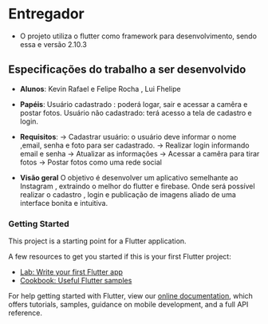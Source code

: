 # Entregador

- O projeto utiliza o flutter como framework para desenvolvimento, sendo essa e versão 2.10.3

## Especificações do trabalho a ser desenvolvido

- **Alunos**: Kevin Rafael e Felipe Rocha , Lui Fhelipe
- **Papéis**:
  Usuário cadastrado : poderá logar, sair e acessar a camêra e postar fotos.
  Usuário não cadastrado: terá acesso a tela de cadastro e login.

- **Requisitos**:
  -> Cadastrar usuário: o usuário deve informar o nome ,email, senha e foto para ser cadastrado.
  -> Realizar login informando email e senha
  -> Atualizar as informações
  -> Acessar a camêra para tirar fotos
  -> Postar fotos como uma rede social
- **Visão geral**
  O objetivo é desenvolver um aplicativo semelhante ao Instagram , extraindo o melhor
  do flutter e firebase. Onde será possível realizar o cadastro , login e publicação de imagens
  aliado de uma interface bonita e intuitiva.

### Getting Started

This project is a starting point for a Flutter application.

A few resources to get you started if this is your first Flutter project:

- [Lab: Write your first Flutter app](https://flutter.dev/docs/get-started/codelab)
- [Cookbook: Useful Flutter samples](https://flutter.dev/docs/cookbook)

For help getting started with Flutter, view our
[online documentation](https://flutter.dev/docs), which offers tutorials,
samples, guidance on mobile development, and a full API reference.
